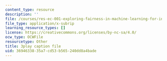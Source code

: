 ```yaml
---
content_type: resource
description: ''
file: /courses/res-ec-001-exploring-fairness-in-machine-learning-for-international-development-spring-2020/3694633835a7cd53b565240dd8a4bade_euwc0va-7Vo.srt
file_type: application/x-subrip
learning_resource_types: []
license: https://creativecommons.org/licenses/by-nc-sa/4.0/
ocw_type: OCWFile
resourcetype: Other
title: 3play caption file
uid: 36946338-35a7-cd53-b565-240dd8a4bade
---
```

